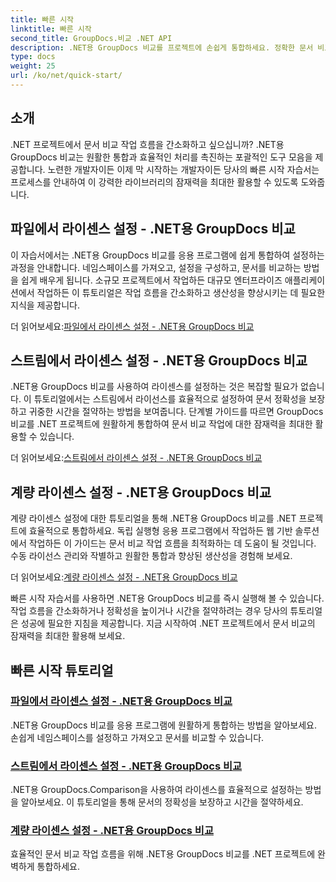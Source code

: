 ```yaml
---
title: 빠른 시작
linktitle: 빠른 시작
second_title: GroupDocs.비교 .NET API
description: .NET용 GroupDocs 비교를 프로젝트에 손쉽게 통합하세요. 정확한 문서 비교 워크플로를 위한 효율적인 라이선스 설정 방법을 알아보세요.
type: docs
weight: 25
url: /ko/net/quick-start/
---
```


## 소개

.NET 프로젝트에서 문서 비교 작업 흐름을 간소화하고 싶으십니까? .NET용 GroupDocs 비교는 원활한 통합과 효율적인 처리를 촉진하는 포괄적인 도구 모음을 제공합니다. 노련한 개발자이든 이제 막 시작하는 개발자이든 당사의 빠른 시작 자습서는 프로세스를 안내하여 이 강력한 라이브러리의 잠재력을 최대한 활용할 수 있도록 도와줍니다.

## 파일에서 라이센스 설정 - .NET용 GroupDocs 비교

이 자습서에서는 .NET용 GroupDocs 비교를 응용 프로그램에 쉽게 통합하여 설정하는 과정을 안내합니다. 네임스페이스를 가져오고, 설정을 구성하고, 문서를 비교하는 방법을 쉽게 배우게 됩니다. 소규모 프로젝트에서 작업하든 대규모 엔터프라이즈 애플리케이션에서 작업하든 이 튜토리얼은 작업 흐름을 간소화하고 생산성을 향상시키는 데 필요한 지식을 제공합니다.

 더 읽어보세요:[파일에서 라이센스 설정 - .NET용 GroupDocs 비교](./set-license-from-file/)

## 스트림에서 라이센스 설정 - .NET용 GroupDocs 비교

.NET용 GroupDocs 비교를 사용하여 라이센스를 설정하는 것은 복잡할 필요가 없습니다. 이 튜토리얼에서는 스트림에서 라이선스를 효율적으로 설정하여 문서 정확성을 보장하고 귀중한 시간을 절약하는 방법을 보여줍니다. 단계별 가이드를 따르면 GroupDocs 비교를 .NET 프로젝트에 원활하게 통합하여 문서 비교 작업에 대한 잠재력을 최대한 활용할 수 있습니다.

 더 읽어보세요:[스트림에서 라이센스 설정 - .NET용 GroupDocs 비교](./set-license-from-stream/)

## 계량 라이센스 설정 - .NET용 GroupDocs 비교

계량 라이센스 설정에 대한 튜토리얼을 통해 .NET용 GroupDocs 비교를 .NET 프로젝트에 효율적으로 통합하세요. 독립 실행형 응용 프로그램에서 작업하든 웹 기반 솔루션에서 작업하든 이 가이드는 문서 비교 작업 흐름을 최적화하는 데 도움이 될 것입니다. 수동 라이선스 관리와 작별하고 원활한 통합과 향상된 생산성을 경험해 보세요.

 더 읽어보세요:[계량 라이센스 설정 - .NET용 GroupDocs 비교](./set-metered-license/)

빠른 시작 자습서를 사용하면 .NET용 GroupDocs 비교를 즉시 실행해 볼 수 있습니다. 작업 흐름을 간소화하거나 정확성을 높이거나 시간을 절약하려는 경우 당사의 튜토리얼은 성공에 필요한 지침을 제공합니다. 지금 시작하여 .NET 프로젝트에서 문서 비교의 잠재력을 최대한 활용해 보세요.
## 빠른 시작 튜토리얼
### [파일에서 라이센스 설정 - .NET용 GroupDocs 비교](./set-license-from-file/)
.NET용 GroupDocs 비교를 응용 프로그램에 원활하게 통합하는 방법을 알아보세요. 손쉽게 네임스페이스를 설정하고 가져오고 문서를 비교할 수 있습니다.
### [스트림에서 라이센스 설정 - .NET용 GroupDocs 비교](./set-license-from-stream/)
.NET용 GroupDocs.Comparison을 사용하여 라이센스를 효율적으로 설정하는 방법을 알아보세요. 이 튜토리얼을 통해 문서의 정확성을 보장하고 시간을 절약하세요.
### [계량 라이센스 설정 - .NET용 GroupDocs 비교](./set-metered-license/)
효율적인 문서 비교 작업 흐름을 위해 .NET용 GroupDocs 비교를 .NET 프로젝트에 완벽하게 통합하세요.